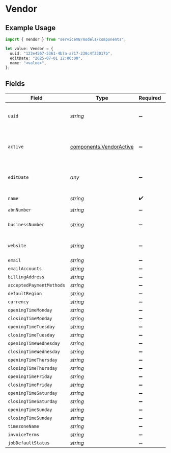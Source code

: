# Vendor

## Example Usage

```typescript
import { Vendor } from "servicem8/models/components";

let value: Vendor = {
  uuid: "123e4567-5361-4b7a-a717-230c4f33017b",
  editDate: "2025-07-01 12:00:00",
  name: "<value>",
};
```

## Fields

| Field                                                              | Type                                                               | Required                                                           | Description                                                        | Example                                                            |
| ------------------------------------------------------------------ | ------------------------------------------------------------------ | ------------------------------------------------------------------ | ------------------------------------------------------------------ | ------------------------------------------------------------------ |
| `uuid`                                                             | *string*                                                           | :heavy_minus_sign:                                                 | Unique identifier for this record                                  | 123e4567-5361-4b7a-a717-230c4f33017b                               |
| `active`                                                           | [components.VendorActive](../../models/components/vendoractive.md) | :heavy_minus_sign:                                                 | Record active/deleted flag.  Valid values are [0,1]                |                                                                    |
| `editDate`                                                         | *any*                                                              | :heavy_minus_sign:                                                 | Timestamp at which record was last modified                        | 2025-07-01 12:00:00                                                |
| `name`                                                             | *string*                                                           | :heavy_check_mark:                                                 | Company Name                                                       |                                                                    |
| `abnNumber`                                                        | *string*                                                           | :heavy_minus_sign:                                                 | N/A                                                                |                                                                    |
| `businessNumber`                                                   | *string*                                                           | :heavy_minus_sign:                                                 | Company Business Number                                            |                                                                    |
| `website`                                                          | *string*                                                           | :heavy_minus_sign:                                                 | Company Website address                                            |                                                                    |
| `email`                                                            | *string*                                                           | :heavy_minus_sign:                                                 | N/A                                                                |                                                                    |
| `emailAccounts`                                                    | *string*                                                           | :heavy_minus_sign:                                                 | N/A                                                                |                                                                    |
| `billingAddress`                                                   | *string*                                                           | :heavy_minus_sign:                                                 | N/A                                                                |                                                                    |
| `acceptedPaymentMethods`                                           | *string*                                                           | :heavy_minus_sign:                                                 | N/A                                                                |                                                                    |
| `defaultRegion`                                                    | *string*                                                           | :heavy_minus_sign:                                                 | N/A                                                                |                                                                    |
| `currency`                                                         | *string*                                                           | :heavy_minus_sign:                                                 | N/A                                                                |                                                                    |
| `openingTimeMonday`                                                | *string*                                                           | :heavy_minus_sign:                                                 | N/A                                                                |                                                                    |
| `closingTimeMonday`                                                | *string*                                                           | :heavy_minus_sign:                                                 | N/A                                                                |                                                                    |
| `openingTimeTuesday`                                               | *string*                                                           | :heavy_minus_sign:                                                 | N/A                                                                |                                                                    |
| `closingTimeTuesday`                                               | *string*                                                           | :heavy_minus_sign:                                                 | N/A                                                                |                                                                    |
| `openingTimeWednesday`                                             | *string*                                                           | :heavy_minus_sign:                                                 | N/A                                                                |                                                                    |
| `closingTimeWednesday`                                             | *string*                                                           | :heavy_minus_sign:                                                 | N/A                                                                |                                                                    |
| `openingTimeThursday`                                              | *string*                                                           | :heavy_minus_sign:                                                 | N/A                                                                |                                                                    |
| `closingTimeThursday`                                              | *string*                                                           | :heavy_minus_sign:                                                 | N/A                                                                |                                                                    |
| `openingTimeFriday`                                                | *string*                                                           | :heavy_minus_sign:                                                 | N/A                                                                |                                                                    |
| `closingTimeFriday`                                                | *string*                                                           | :heavy_minus_sign:                                                 | N/A                                                                |                                                                    |
| `openingTimeSaturday`                                              | *string*                                                           | :heavy_minus_sign:                                                 | N/A                                                                |                                                                    |
| `closingTimeSaturday`                                              | *string*                                                           | :heavy_minus_sign:                                                 | N/A                                                                |                                                                    |
| `openingTimeSunday`                                                | *string*                                                           | :heavy_minus_sign:                                                 | N/A                                                                |                                                                    |
| `closingTimeSunday`                                                | *string*                                                           | :heavy_minus_sign:                                                 | N/A                                                                |                                                                    |
| `timezoneName`                                                     | *string*                                                           | :heavy_minus_sign:                                                 | N/A                                                                |                                                                    |
| `invoiceTerms`                                                     | *string*                                                           | :heavy_minus_sign:                                                 | N/A                                                                |                                                                    |
| `jobDefaultStatus`                                                 | *string*                                                           | :heavy_minus_sign:                                                 | N/A                                                                |                                                                    |